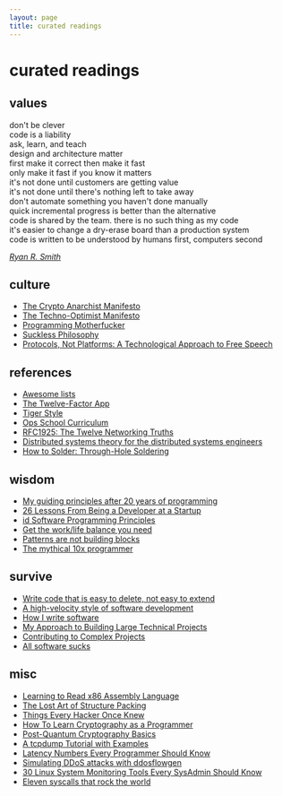 ```yaml
---
layout: page
title: curated readings
---
```


# curated readings

## values

don't be clever<br>
code is a liability<br>
ask, learn, and teach<br>
design and architecture matter<br>
first make it correct then make it fast<br>
only make it fast if you know it matters<br>
it's not done until customers are getting value<br>
it's not done until there's nothing left to take away<br>
don't automate something you haven't done manually<br>
quick incremental progress is better than the alternative<br>
code is shared by the team. there is no such thing as my code<br>
it's easier to change a dry-erase board than a production system<br>
code is written to be understood by humans first, computers second<br>

[_Ryan R. Smith_](https://r.32k.io/eng-vals)

## culture
- [The Crypto Anarchist Manifesto](https://groups.csail.mit.edu/mac/classes/6.805/articles/crypto/cypherpunks/may-crypto-manifesto.html)
- [The Techno-Optimist Manifesto](https://andrewkelley.me/post/the-techno-optimist-manifesto.html)
- [Programming Motherfucker](https://programming-motherfucker.com/)
- [Suckless Philosophy](https://suckless.org/philosophy/)
- [Protocols, Not Platforms: A Technological Approach to Free Speech](https://knightcolumbia.org/content/protocols-not-platforms-a-technological-approach-to-free-speech)

## references
- [Awesome lists](https://github.com/sindresorhus/awesome)
- [The Twelve-Factor App](https://12factor.net/)
- [Tiger Style](https://github.com/tigerbeetle/tigerbeetle/blob/main/docs/TIGER_STYLE.md)
- [Ops School Curriculum](https://www.opsschool.org/)
- [RFC1925: The Twelve Networking Truths](https://www.rfc-editor.org/rfc/rfc1925)
- [Distributed systems theory for the distributed systems engineers](https://www.the-paper-trail.org/post/2014-08-09-distributed-systems-theory-for-the-distributed-systems-engineer/)
- [How to Solder: Through-Hole Soldering](https://learn.sparkfun.com/tutorials/how-to-solder-through-hole-soldering)

## wisdom
- [My guiding principles after 20 years of programming](https://alexewerlof.medium.com/my-guiding-principles-after-20-years-of-programming-a087dc55596c)
- [26 Lessons From Being a Developer at a Startup](https://blog.stephanbehnke.com/26-lessons-from-being-a-developer-at-a-startup/)
- [id Software Programming Principles](https://tomlutzenberger.github.io/id-software-programming-principles/)
- [Get the work/life balance you need](https://codewithoutrules.com/worklife/)
- [Patterns are not building blocks](http://the-whiteboard.github.io/2016/09/02/patterns.html)
- [The mythical 10x programmer](http://antirez.com/news/112)

## survive
- [Write code that is easy to delete, not easy to extend](https://programmingisterrible.com/post/139222674273/write-code-that-is-easy-to-delete-not-easy-to)
- [A high-velocity style of software development](https://mihaiolteanu.me/interactive-dev)
- [How I write software](https://programmingisterrible.com/post/102153932958/how-i-write-software)
- [My Approach to Building Large Technical Projects](https://mitchellh.com/writing/building-large-technical-projects)
- [Contributing to Complex Projects](https://mitchellh.com/writing/contributing-to-complex-projects)
- [All software sucks](http://harmful.cat-v.org/software/)

## misc
- [Learning to Read x86 Assembly Language](https://patshaughnessy.net/2016/11/26/learning-to-read-x86-assembly-language)
- [The Lost Art of Structure Packing](http://www.catb.org/esr/structure-packing/)
- [Things Every Hacker Once Knew](http://www.catb.org/esr/faqs/things-every-hacker-once-knew/)
- [How To Learn Cryptography as a Programmer](https://soatok.blog/2020/06/10/how-to-learn-cryptography-as-a-programmer/)
- [Post-Quantum Cryptography Basics](https://matduggan.com/post-quantum-cryptography-basics/)
- [A tcpdump Tutorial with Examples](https://danielmiessler.com/blog/tcpdump)
- [Latency Numbers Every Programmer Should Know](https://colin-scott.github.io/personal_website/research/interactive_latency.html)
- [Simulating DDoS attacks with ddosflowgen](https://www.galois.com/articles/simulating-ddos-attacks-ddosflowgen)
- [30 Linux System Monitoring Tools Every SysAdmin Should Know](https://www.cyberciti.biz/tips/top-linux-monitoring-tools.html)
- [Eleven syscalls that rock the world](https://www.cloudatomiclab.com/prosyscall/)

